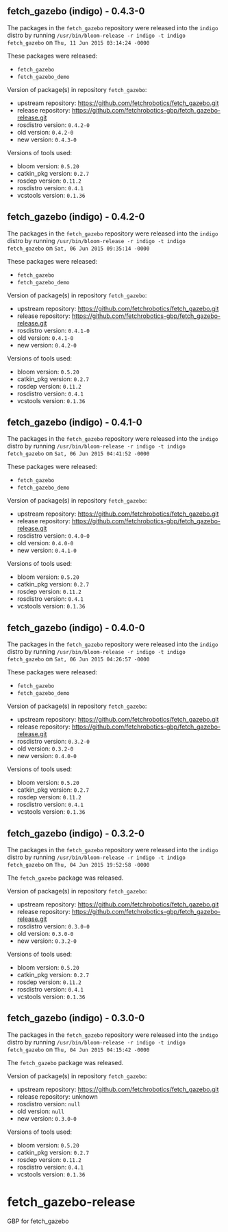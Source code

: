 ## fetch_gazebo (indigo) - 0.4.3-0

The packages in the `fetch_gazebo` repository were released into the `indigo` distro by running `/usr/bin/bloom-release -r indigo -t indigo fetch_gazebo` on `Thu, 11 Jun 2015 03:14:24 -0000`

These packages were released:
- `fetch_gazebo`
- `fetch_gazebo_demo`

Version of package(s) in repository `fetch_gazebo`:
- upstream repository: https://github.com/fetchrobotics/fetch_gazebo.git
- release repository: https://github.com/fetchrobotics-gbp/fetch_gazebo-release.git
- rosdistro version: `0.4.2-0`
- old version: `0.4.2-0`
- new version: `0.4.3-0`

Versions of tools used:
- bloom version: `0.5.20`
- catkin_pkg version: `0.2.7`
- rosdep version: `0.11.2`
- rosdistro version: `0.4.1`
- vcstools version: `0.1.36`


## fetch_gazebo (indigo) - 0.4.2-0

The packages in the `fetch_gazebo` repository were released into the `indigo` distro by running `/usr/bin/bloom-release -r indigo -t indigo fetch_gazebo` on `Sat, 06 Jun 2015 09:35:14 -0000`

These packages were released:
- `fetch_gazebo`
- `fetch_gazebo_demo`

Version of package(s) in repository `fetch_gazebo`:
- upstream repository: https://github.com/fetchrobotics/fetch_gazebo.git
- release repository: https://github.com/fetchrobotics-gbp/fetch_gazebo-release.git
- rosdistro version: `0.4.1-0`
- old version: `0.4.1-0`
- new version: `0.4.2-0`

Versions of tools used:
- bloom version: `0.5.20`
- catkin_pkg version: `0.2.7`
- rosdep version: `0.11.2`
- rosdistro version: `0.4.1`
- vcstools version: `0.1.36`


## fetch_gazebo (indigo) - 0.4.1-0

The packages in the `fetch_gazebo` repository were released into the `indigo` distro by running `/usr/bin/bloom-release -r indigo -t indigo fetch_gazebo` on `Sat, 06 Jun 2015 04:41:52 -0000`

These packages were released:
- `fetch_gazebo`
- `fetch_gazebo_demo`

Version of package(s) in repository `fetch_gazebo`:
- upstream repository: https://github.com/fetchrobotics/fetch_gazebo.git
- release repository: https://github.com/fetchrobotics-gbp/fetch_gazebo-release.git
- rosdistro version: `0.4.0-0`
- old version: `0.4.0-0`
- new version: `0.4.1-0`

Versions of tools used:
- bloom version: `0.5.20`
- catkin_pkg version: `0.2.7`
- rosdep version: `0.11.2`
- rosdistro version: `0.4.1`
- vcstools version: `0.1.36`


## fetch_gazebo (indigo) - 0.4.0-0

The packages in the `fetch_gazebo` repository were released into the `indigo` distro by running `/usr/bin/bloom-release -r indigo -t indigo fetch_gazebo` on `Sat, 06 Jun 2015 04:26:57 -0000`

These packages were released:
- `fetch_gazebo`
- `fetch_gazebo_demo`

Version of package(s) in repository `fetch_gazebo`:
- upstream repository: https://github.com/fetchrobotics/fetch_gazebo.git
- release repository: https://github.com/fetchrobotics-gbp/fetch_gazebo-release.git
- rosdistro version: `0.3.2-0`
- old version: `0.3.2-0`
- new version: `0.4.0-0`

Versions of tools used:
- bloom version: `0.5.20`
- catkin_pkg version: `0.2.7`
- rosdep version: `0.11.2`
- rosdistro version: `0.4.1`
- vcstools version: `0.1.36`


## fetch_gazebo (indigo) - 0.3.2-0

The packages in the `fetch_gazebo` repository were released into the `indigo` distro by running `/usr/bin/bloom-release -r indigo -t indigo fetch_gazebo` on `Thu, 04 Jun 2015 19:52:58 -0000`

The `fetch_gazebo` package was released.

Version of package(s) in repository `fetch_gazebo`:
- upstream repository: https://github.com/fetchrobotics/fetch_gazebo.git
- release repository: https://github.com/fetchrobotics-gbp/fetch_gazebo-release.git
- rosdistro version: `0.3.0-0`
- old version: `0.3.0-0`
- new version: `0.3.2-0`

Versions of tools used:
- bloom version: `0.5.20`
- catkin_pkg version: `0.2.7`
- rosdep version: `0.11.2`
- rosdistro version: `0.4.1`
- vcstools version: `0.1.36`


## fetch_gazebo (indigo) - 0.3.0-0

The packages in the `fetch_gazebo` repository were released into the `indigo` distro by running `/usr/bin/bloom-release -r indigo -t indigo fetch_gazebo` on `Thu, 04 Jun 2015 04:15:42 -0000`

The `fetch_gazebo` package was released.

Version of package(s) in repository `fetch_gazebo`:
- upstream repository: https://github.com/fetchrobotics/fetch_gazebo.git
- release repository: unknown
- rosdistro version: `null`
- old version: `null`
- new version: `0.3.0-0`

Versions of tools used:
- bloom version: `0.5.20`
- catkin_pkg version: `0.2.7`
- rosdep version: `0.11.2`
- rosdistro version: `0.4.1`
- vcstools version: `0.1.36`


# fetch_gazebo-release
GBP for fetch_gazebo
